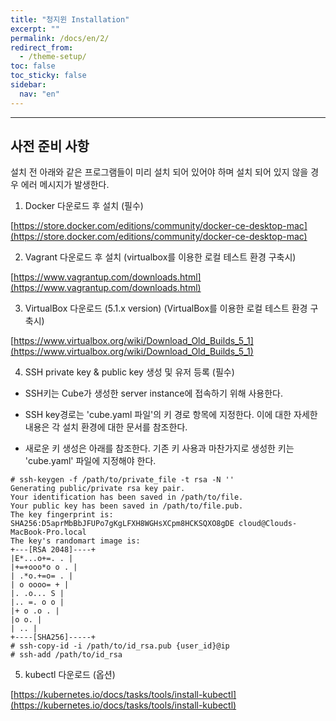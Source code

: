 ```yaml
---
title: "청지윈 Installation"
excerpt: ""
permalink: /docs/en/2/
redirect_from:
  - /theme-setup/
toc: false
toc_sticky: false
sidebar:
  nav: "en"
---
```


---
## 사전 준비 사항

설치 전 아래와 같은 프로그램들이 미리 설치 되어 있어야 하며 설치 되어 있지 않을 경우 에러 메시지가 발생한다.

1) Docker 다운로드 후 설치 (필수)

[https://store.docker.com/editions/community/docker-ce-desktop-mac](https://store.docker.com/editions/community/docker-ce-desktop-mac)

2) Vagrant 다운로드 후 설치 (virtualbox를 이용한 로컬 테스트 환경 구축시)

[https://www.vagrantup.com/downloads.html](https://www.vagrantup.com/downloads.html)

3) VirtualBox 다운로드 (5.1.x version) (VirtualBox를 이용한 로컬 테스트 환경 구축시)

[https://www.virtualbox.org/wiki/Download_Old_Builds_5_1](https://www.virtualbox.org/wiki/Download_Old_Builds_5_1)

4) SSH private key & public key 생성 및 유저 등록 (필수)

* SSH키는 Cube가 생성한 server instance에 접속하기 위해 사용한다.

* SSH key경로는 'cube.yaml 파일'의 키 경로 항목에 지정한다. 이에 대한 자세한 내용은 각 설치 환경에 대한 문서를 참조한다.

* 새로운 키 생성은 아래를 참조한다. 기존 키 사용과 마찬가지로 생성한 키는 'cube.yaml' 파일에 지정해야 한다.

```
# ssh-keygen -f /path/to/private_file -t rsa -N ''
Generating public/private rsa key pair.
Your identification has been saved in /path/to/file.
Your public key has been saved in /path/to/file.pub.
The key fingerprint is:
SHA256:D5aprMbBbJFUPo7gKgLFXH8WGHsXCpm8HCKSQXO8gDE cloud@Clouds-MacBook-Pro.local
The key's randomart image is:
+---[RSA 2048]----+
|E*...o+=. . |
|+=+ooo*o o . |
| .*o.+=o= . |
| o oooo= + |
|. .o... S |
|.. =. o o |
|+ o .o . |
|o o. |
| .. |
+----[SHA256]-----+
# ssh-copy-id -i /path/to/id_rsa.pub {user_id}@ip
# ssh-add /path/to/id_rsa
```

5) kubectl 다운로드 (옵션)

[https://kubernetes.io/docs/tasks/tools/install-kubectl](https://kubernetes.io/docs/tasks/tools/install-kubectl)

####

